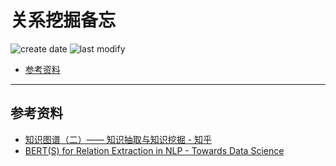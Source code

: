 关系挖掘备忘
===
<!--START_SECTION:badge-->

![create date](https://img.shields.io/static/v1?label=create%20date&message=2022-10-xx&label_color=gray&color=lightsteelblue&style=flat-square)
![last modify](https://img.shields.io/static/v1?label=last%20modify&message=2025-08-22%2003%3A35%3A56&label_color=gray&color=thistle&style=flat-square)

<!--END_SECTION:badge-->
<!--info
top: false
draft: false
hidden: false
tag: [nlp_kg]
-->

<!-- TOC -->
- [参考资料](#参考资料)
<!-- TOC -->

---

## 参考资料
- [知识图谱（二）—— 知识抽取与知识挖掘 - 知乎](https://zhuanlan.zhihu.com/p/352513650)
- [BERT(S) for Relation Extraction in NLP - Towards Data Science](https://towardsdatascience.com/bert-s-for-relation-extraction-in-nlp-2c7c3ab487c4)